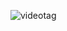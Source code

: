 [codigovideo]:ZYmIUiK8ZQI
[img-alt-tag]:tag

![[videotag](http://img.youtube.com/vi/[codigovideo]/0.jpg)](https://www.youtube.com/watch?v=[codigovideo] "[img-alt-tag]")
